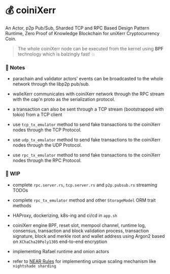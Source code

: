 


# 💰 coiniXerr

An Actor, p2p Pub/Sub, Sharded TCP and RPC Based Design Pattern Runtime, Zero Proof of Knowledge Blockchain for uniXerr Cryptocurrency Coin.

> The whole coiniXerr node can be executed from the kernel using **BPF** technology which is balzingly fast! 💥 


### 📇 Notes

* parachain and validator actors' events can be broadcasted to the whole network through the libp2p pub/sub.

* walleXerr communicates with coiniXerr network through the RPC stream with the cap'n proto as the serialization protocol.

* a transaction can also be sent through a TCP stream (bootstrapped with tokio) from a TCP client

* use `tcp_tx_emulator` method to send fake transactions to the coiniXerr nodes through the TCP Protocol.

* use `udp_tx_emulator` method to send fake transactions to the coiniXerr nodes through the UDP Protocol.

* use `rpc_tx_emulator` method to send fake transactions to the coiniXerr nodes through the RPC Protocol.

### 📌 WIP 

* complete `rpc.server.rs`, `tcp.server.rs` and `p2p.pubsub.rs` streaming TODOs

* complete `rpc_tx_emulator` method and other `StorageModel` ORM trait methods

* HAProxy, dockerizing, k8s-ing and ci/cd in `app.sh`

* coiniXerr engine BPF, reset slot, mempool channel, runtime log, consensus, transaction and block validation process, transaction signature, block and merkle root and wallet address using Argon2 based on `XChaCha20Poly1305` end-to-end encryption

* implementing Rafael runtime and onion actors

* refer to [NEAR Rules](https://github.com/wildonion/smarties/blob/main/contracts/near/NEAR.rules) for implementing unique scaling mechanism like `nightshade sharding`
